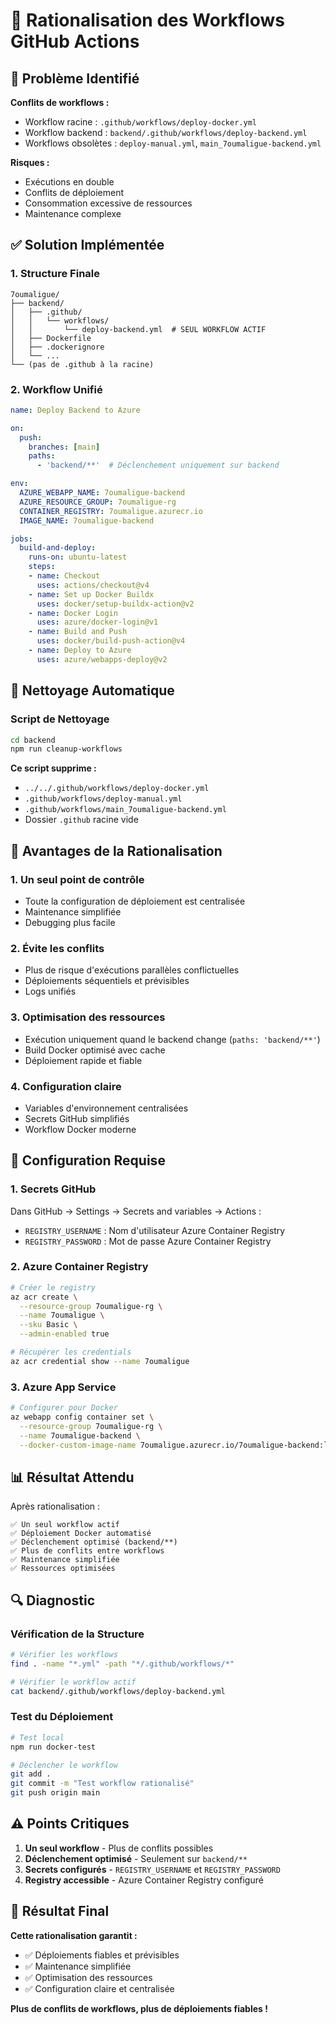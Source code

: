 # 🔄 Rationalisation des Workflows GitHub Actions

## 🚨 Problème Identifié

**Conflits de workflows :**
- Workflow racine : `.github/workflows/deploy-docker.yml`
- Workflow backend : `backend/.github/workflows/deploy-backend.yml`
- Workflows obsolètes : `deploy-manual.yml`, `main_7oumaligue-backend.yml`

**Risques :**
- Exécutions en double
- Conflits de déploiement
- Consommation excessive de ressources
- Maintenance complexe

## ✅ Solution Implémentée

### **1. Structure Finale**
```
7oumaligue/
├── backend/
│   ├── .github/
│   │   └── workflows/
│   │       └── deploy-backend.yml  # SEUL WORKFLOW ACTIF
│   ├── Dockerfile
│   ├── .dockerignore
│   └── ...
└── (pas de .github à la racine)
```

### **2. Workflow Unifié**
```yaml
name: Deploy Backend to Azure

on:
  push:
    branches: [main]
    paths:
      - 'backend/**'  # Déclenchement uniquement sur backend

env:
  AZURE_WEBAPP_NAME: 7oumaligue-backend
  AZURE_RESOURCE_GROUP: 7oumaligue-rg
  CONTAINER_REGISTRY: 7oumaligue.azurecr.io
  IMAGE_NAME: 7oumaligue-backend

jobs:
  build-and-deploy:
    runs-on: ubuntu-latest
    steps:
    - name: Checkout
      uses: actions/checkout@v4
    - name: Set up Docker Buildx
      uses: docker/setup-buildx-action@v2
    - name: Docker Login
      uses: azure/docker-login@v1
    - name: Build and Push
      uses: docker/build-push-action@v4
    - name: Deploy to Azure
      uses: azure/webapps-deploy@v2
```

## 🧹 Nettoyage Automatique

### **Script de Nettoyage**
```bash
cd backend
npm run cleanup-workflows
```

**Ce script supprime :**
- `../../.github/workflows/deploy-docker.yml`
- `.github/workflows/deploy-manual.yml`
- `.github/workflows/main_7oumaligue-backend.yml`
- Dossier `.github` racine vide

## 🎯 Avantages de la Rationalisation

### **1. Un seul point de contrôle**
- Toute la configuration de déploiement est centralisée
- Maintenance simplifiée
- Debugging plus facile

### **2. Évite les conflits**
- Plus de risque d'exécutions parallèles conflictuelles
- Déploiements séquentiels et prévisibles
- Logs unifiés

### **3. Optimisation des ressources**
- Exécution uniquement quand le backend change (`paths: 'backend/**'`)
- Build Docker optimisé avec cache
- Déploiement rapide et fiable

### **4. Configuration claire**
- Variables d'environnement centralisées
- Secrets GitHub simplifiés
- Workflow Docker moderne

## 🔧 Configuration Requise

### **1. Secrets GitHub**
Dans GitHub → Settings → Secrets and variables → Actions :
- `REGISTRY_USERNAME` : Nom d'utilisateur Azure Container Registry
- `REGISTRY_PASSWORD` : Mot de passe Azure Container Registry

### **2. Azure Container Registry**
```bash
# Créer le registry
az acr create \
  --resource-group 7oumaligue-rg \
  --name 7oumaligue \
  --sku Basic \
  --admin-enabled true

# Récupérer les credentials
az acr credential show --name 7oumaligue
```

### **3. Azure App Service**
```bash
# Configurer pour Docker
az webapp config container set \
  --resource-group 7oumaligue-rg \
  --name 7oumaligue-backend \
  --docker-custom-image-name 7oumaligue.azurecr.io/7oumaligue-backend:latest
```

## 📊 Résultat Attendu

Après rationalisation :
```
✅ Un seul workflow actif
✅ Déploiement Docker automatisé
✅ Déclenchement optimisé (backend/**)
✅ Plus de conflits entre workflows
✅ Maintenance simplifiée
✅ Ressources optimisées
```

## 🔍 Diagnostic

### **Vérification de la Structure**
```bash
# Vérifier les workflows
find . -name "*.yml" -path "*/.github/workflows/*"

# Vérifier le workflow actif
cat backend/.github/workflows/deploy-backend.yml
```

### **Test du Déploiement**
```bash
# Test local
npm run docker-test

# Déclencher le workflow
git add .
git commit -m "Test workflow rationalisé"
git push origin main
```

## ⚠️ Points Critiques

1. **Un seul workflow** - Plus de conflits possibles
2. **Déclenchement optimisé** - Seulement sur `backend/**`
3. **Secrets configurés** - `REGISTRY_USERNAME` et `REGISTRY_PASSWORD`
4. **Registry accessible** - Azure Container Registry configuré

## 🎯 Résultat Final

**Cette rationalisation garantit :**
- ✅ Déploiements fiables et prévisibles
- ✅ Maintenance simplifiée
- ✅ Optimisation des ressources
- ✅ Configuration claire et centralisée

**Plus de conflits de workflows, plus de déploiements fiables !** 